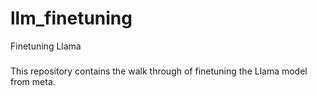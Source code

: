 # llm_finetuning
Finetuning Llama

###
This repository contains the walk through of finetuning the Llama model from meta. 
